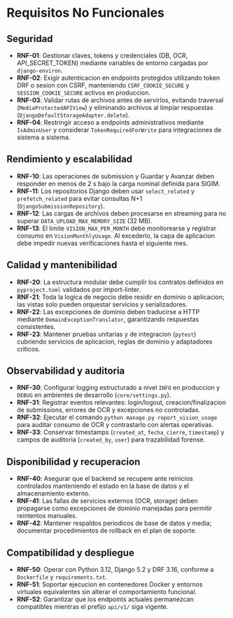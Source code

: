 # Requisitos No Funcionales

## Seguridad
- **RNF-01**: Gestionar claves, tokens y credenciales (DB, OCR, API_SECRET_TOKEN) mediante variables de entorno cargadas por `django-environ`.
- **RNF-02**: Exigir autenticacion en endpoints protegidos utilizando token DRF o sesion con CSRF, manteniendo `CSRF_COOKIE_SECURE` y `SESSION_COOKIE_SECURE` activos en produccion.
- **RNF-03**: Validar rutas de archivos antes de servirlos, evitando traversal (`MediaProtectedAPIView`) y eliminando archivos al limpiar respuestas (`DjangoDefaultStorageAdapter.delete`).
- **RNF-04**: Restringir acceso a endpoints administrativos mediante `IsAdminUser` y considerar `TokenRequiredForWrite` para integraciones de sistema a sistema.

## Rendimiento y escalabilidad
- **RNF-10**: Las operaciones de submission y Guardar y Avanzar deben responder en menos de 2 s bajo la carga nominal definida para SIGIM.
- **RNF-11**: Los repositorios Django deben usar `select_related` y `prefetch_related` para evitar consultas N+1 (`DjangoSubmissionRepository`).
- **RNF-12**: Las cargas de archivos deben procesarse en streaming para no superar `DATA_UPLOAD_MAX_MEMORY_SIZE` (32 MB).
- **RNF-13**: El limite `VISION_MAX_PER_MONTH` debe monitorearse y registrar consumo en `VisionMonthlyUsage`. Al excederlo, la capa de aplicacion debe impedir nuevas verificaciones hasta el siguiente mes.

## Calidad y mantenibilidad
- **RNF-20**: La estructura modular debe cumplir los contratos definidos en `pyproject.toml` validados por import-linter.
- **RNF-21**: Toda la logica de negocio debe residir en dominio o aplicacion; las vistas solo pueden orquestar servicios y serializadores.
- **RNF-22**: Las excepciones de dominio deben traducirse a HTTP mediante `DomainExceptionTranslator`, garantizando respuestas consistentes.
- **RNF-23**: Mantener pruebas unitarias y de integracion (`pytest`) cubriendo servicios de aplicacion, reglas de dominio y adaptadores criticos.

## Observabilidad y auditoria
- **RNF-30**: Configurar logging estructurado a nivel `INFO` en produccion y `DEBUG` en ambientes de desarrollo (`core/settings.py`).
- **RNF-31**: Registrar eventos relevantes: login/logout, creacion/finalizacion de submissions, errores de OCR y excepciones no controladas.
- **RNF-32**: Ejecutar el comando `python manage.py report_vision_usage` para auditar consumo de OCR y contrastarlo con alertas operativas.
- **RNF-33**: Conservar timestamps (`created_at`, `fecha_cierre`, `timestamp`) y campos de auditoria (`created_by`, `user`) para trazabilidad forense.

## Disponibilidad y recuperacion
- **RNF-40**: Asegurar que el backend se recupere ante reinicios controlados manteniendo el estado en la base de datos y el almacenamiento externo.
- **RNF-41**: Las fallas de servicios externos (OCR, storage) deben propagarse como excepciones de dominio manejadas para permitir reintentos manuales.
- **RNF-42**: Mantener respaldos periodicos de base de datos y media; documentar procedimientos de rollback en el plan de soporte.

## Compatibilidad y despliegue
- **RNF-50**: Operar con Python 3.12, Django 5.2 y DRF 3.16, conforme a `Dockerfile` y `requirements.txt`.
- **RNF-51**: Soportar ejecucion en contenedores Docker y entornos virtuales equivalentes sin alterar el comportamiento funcional.
- **RNF-52**: Garantizar que los endpoints actuales permanezcan compatibles mientras el prefijo `api/v1/` siga vigente.
